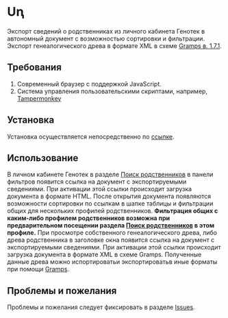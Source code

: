 # Uꞑ
Экспорт сведений о родственниках из личного кабинета Генотек в автономный документ с возможностью сортировки и фильтрации. Экспорт генеалогического древа в формате XML в схеме [Gramps в. 1.7.1](https://www.gramps-project.org/wiki/index.php/Gramps_XML).

## Требования

1. Современный браузер с поддержкой JavaScript.
2. Система управления пользовательскими скриптами, например, [Tampermonkey](https://www.tampermonkey.net/)

## Установка

Установка осуществляется непосредственно по [ссылке](https://raw.githubusercontent.com/zcc39r/ung/master/ung.user.js).

## Использование

В личном кабинете Генотек в разделе [Поиск родственников](https://lk.genotek.ru/ancestry/relatives) в панели фильтров появится ссылка на документ с экспортируемыми сведениями. При активации этой ссылки проиcходит загрузка документа в формате HTML. После открытия документа появляются возможности сортировки по ссылкам в шапке таблицы и фильтрации общих для нескольких профилей родственников. **Фильтрация общих с каким-либо профилем родственников возможна при предварительном посещении раздела [Поиск родственников](https://lk.genotek.ru/ancestry/relatives) в этом профиле.** При просмотре собственного генеалогического древа, либо древа родственника в заголовке окна появится ссылка на документ с экспортируемыми сведениями. При активации этой ссылки происходит загрузка документа в формате XML в схеме Gramps. Полученные данные древа можно испортироватьи экспортироватьв иные форматы при помощи [Gramps](https://gramps-project.org/).

## Проблемы и пожелания

Проблемы и пожелания следует фиксировать в разделе [Issues](https://github.com/zcc39r/ung/issues).
